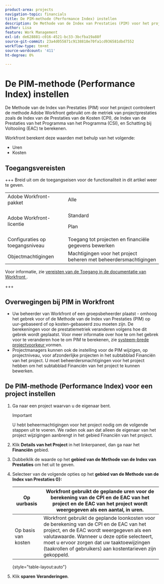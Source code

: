 ```yaml
---
product-area: projects
navigation-topic: financials
title: De PIM-methode (Performance Index) instellen
description: De Methode van de Index van Prestaties (PIM) voor het project controleert de methode Adobe Workfront gebruikt om de metriek van projectprestaties zoals de Index van de Prestaties van de Kosten (CPI), de Index van de Prestaties van het Programma van het Programma (CSI), en Schatting bij Voltooiing (EAC) te berekenen.
author: Lisa
feature: Work Management
exl-id: de628881-c016-4521-bc33-3bcfba19a88f
source-git-commit: 23a4d055871c9138818e70fa1cd936581dbd7552
workflow-type: tm+mt
source-wordcount: '411'
ht-degree: 0%

---
```


# De PIM-methode (Performance Index) instellen

De Methode van de Index van Prestaties (PIM) voor het project controleert de methode Adobe Workfront gebruikt om de metriek van projectprestaties zoals de Index van de Prestaties van de Kosten (CPI), de Index van de Prestaties van het Programma van het Programma (CSI), en Schatting bij Voltooiing (EAC) te berekenen.

Workfront berekent deze waarden met behulp van het volgende:

* Uren
* Kosten

## Toegangsvereisten

+++ Breid uit om de toegangseisen voor de functionaliteit in dit artikel weer te geven.

<table style="table-layout:auto"> 
 <col> 
 <col> 
 <tbody> 
  <tr> 
   <td>Adobe Workfront-pakket</td> 
   <td>Alle </td> 
  </tr> 
  <tr> 
   <td>Adobe Workfront-licentie</td> 
   <td>
   <p>Standard</p>
   <p>Plan</p></td> 
  </tr> 
  <tr> 
   <td>Configuraties op toegangsniveau</td> 
   <td>Toegang tot projecten en financiële gegevens bewerken</td> 
  </tr> 
  <tr> 
   <td>Objectmachtigingen</td> 
   <td>Machtigingen voor het project beheren met beheerdersmachtigingen</td> 
  </tr> 
 </tbody> 
</table>

Voor informatie, zie [ vereisten van de Toegang in de documentatie van Workfront ](/help/quicksilver/administration-and-setup/add-users/access-levels-and-object-permissions/access-level-requirements-in-documentation.md).

+++

## Overwegingen bij PIM in Workfront

* Uw beheerder van Workfront of een groepsbeheerder plaatst - omhoog het gebrek voor of de Methode van de Index van Prestaties (PIM) op uur-gebaseerd of op kosten-gebaseerd zou moeten zijn. De berekeningen voor de prestatiemetriek veranderen volgens hoe dit gebrek wordt geplaatst. Voor meer informatie over hoe te om het gebrek voor te veranderen hoe te om PIM te berekenen, zie [ systeem-brede projectvoorkeur ](../../../administration-and-setup/set-up-workfront/configure-system-defaults/set-project-preferences.md) vormen.
* Projectmanagers kunnen ook de instelling voor de PIM wijzigen, op projectniveau, voor afzonderlijke projecten in het subtabblad Financiën van het project. U moet beheerdersmachtigingen voor het project hebben om het subtabblad Financiën van het project te kunnen bewerken.

## De PIM-methode (Performance Index) voor een project instellen

1. Ga naar een project waarvan u de eigenaar bent.

   >[!IMPORTANT]
   >
   >U hebt beheermachtigingen voor het project nodig om de volgende stappen uit te voeren. We raden ook aan dat alleen de eigenaar van het project wijzigingen aanbrengt in het gebied Financiën van het project.

1. Klik **Details van het Project** in het linkerpaneel, dan ga naar het **Financiën** gebied.
1. Dubbelklik de waarde op het **gebied van de Methode van de Index van Prestaties** om het uit te geven.
1. Selecteer van de volgende opties op het **gebied van de Methode van de Index van Prestaties 0}:**

   | Op uurbasis | Workfront gebruikt de geplande uren voor de berekening van de CPI en de EAC van het project en de EAC van het project wordt weergegeven als een aantal, in uren. |
   |---|---|
   | Op basis van kosten | Workfront gebruikt de geplande loonkosten voor de berekening van de CPI en de EAC van het project, en de EAC wordt weergegeven als een valutawaarde. Wanneer u deze optie selecteert, moet u ervoor zorgen dat uw taaktoewijzingen (taakrollen of gebruikers) aan kostentarieven zijn gekoppeld. |

   {style="table-layout:auto"}

1. Klik **sparen** **Veranderingen**.
